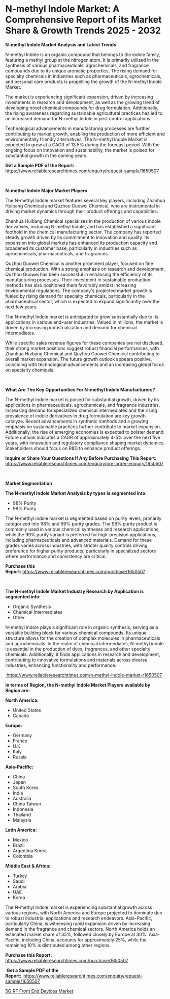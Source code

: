 <p><h1>N-methyl Indole Market: A Comprehensive Report of its Market Share & Growth Trends 2025 - 2032</h1></p><p><strong>N-methyl Indole Market Analysis and Latest Trends</strong></p>
<p><p>N-methyl Indole is an organic compound that belongs to the indole family, featuring a methyl group at the nitrogen atom. It is primarily utilized in the synthesis of various pharmaceuticals, agrochemicals, and fragrance compounds due to its unique aromatic properties. The rising demand for specialty chemicals in industries such as pharmaceuticals, agrochemicals, and personal care products is propelling the growth of the N-methyl Indole Market. </p><p>The market is experiencing significant expansion, driven by increasing investments in research and development, as well as the growing trend of developing novel chemical compounds for drug formulation. Additionally, the rising awareness regarding sustainable agricultural practices has led to an increased demand for N-methyl Indole in pest control applications.</p><p>Technological advancements in manufacturing processes are further contributing to market growth, enabling the production of more efficient and environmentally friendly alternatives. The N-methyl Indole Market is expected to grow at a CAGR of 13.5% during the forecast period. With the ongoing focus on innovation and sustainability, the market is poised for substantial growth in the coming years.</p></p>
<p><strong>Get a Sample PDF of the Report:&nbsp;</strong> <a href="https://www.reliableresearchtimes.com/enquiry/request-sample/1650507?utm_campaign=3184&utm_medium=2&utm_source=Github&utm_content=ia&utm_term=23032025&utm_id=n-methyl-indole">https://www.reliableresearchtimes.com/enquiry/request-sample/1650507</a></p>
<p>&nbsp;</p>
<p><strong>N-methyl Indole Major Market Players</strong></p>
<p><p>The N-methyl Indole market features several key players, including Zhanhua Huibang Chemical and Quzhou Guowei Chemical, who are instrumental in driving market dynamics through their product offerings and capabilities.</p><p>Zhanhua Huibang Chemical specializes in the production of various indole derivatives, including N-methyl Indole, and has established a significant foothold in the chemical manufacturing sector. The company has reported steady growth driven by its commitment to innovation and quality. Its expansion into global markets has enhanced its production capacity and broadened its customer base, particularly in industries such as agrochemicals, pharmaceuticals, and fragrances.</p><p>Quzhou Guowei Chemical is another prominent player, focused on fine chemical production. With a strong emphasis on research and development, Quzhou Guowei has been successful in enhancing the efficiency of its manufacturing processes. Their investment in sustainable production methods has also positioned them favorably amidst increasing environmental regulations. The company's projected market growth is fueled by rising demand for specialty chemicals, particularly in the pharmaceutical sector, which is expected to expand significantly over the next few years.</p><p>The N-methyl Indole market is anticipated to grow substantially due to its applications in various end-user industries. Valued in millions, the market is driven by increasing industrialization and demand for chemical intermediates.</p><p>While specific sales revenue figures for these companies are not disclosed, their strong market positions suggest robust financial performances, with Zhanhua Huibang Chemical and Quzhou Guowei Chemical contributing to overall market expansion. The future growth outlook appears positive, coinciding with technological advancements and an increasing global focus on specialty chemicals.</p></p>
<p>&nbsp;</p>
<p><strong>What Are The Key Opportunities For N-methyl Indole Manufacturers?</strong></p>
<p><p>The N-methyl indole market is poised for substantial growth, driven by its applications in pharmaceuticals, agrochemicals, and fragrance industries. Increasing demand for specialized chemical intermediates and the rising prevalence of indole derivatives in drug formulation are key growth catalyze. Recent advancements in synthetic methods and a growing emphasis on sustainable practices further contribute to market expansion. Additionally, the rise of emerging economies is expected to bolster demand. Future outlook indicates a CAGR of approximately 4-5% over the next five years, with innovation and regulatory compliance shaping market dynamics. Stakeholders should focus on R&D to enhance product offerings.</p></p>
<p><strong>Inquire or Share Your Questions If Any Before Purchasing This Report:</strong> <a href="https://www.reliableresearchtimes.com/enquiry/pre-order-enquiry/1650507?utm_campaign=3184&utm_medium=2&utm_source=Github&utm_content=ia&utm_term=23032025&utm_id=n-methyl-indole">https://www.reliableresearchtimes.com/enquiry/pre-order-enquiry/1650507</a></p>
<p>&nbsp;</p>
<p><strong>Market Segmentation</strong></p>
<p><strong>The N-methyl Indole Market Analysis by types is segmented into:</strong></p>
<p><ul><li>98% Purity</li><li>99% Purity</li></ul></p>
<p><p>The N-methyl indole market is segmented based on purity levels, primarily categorized into 98% and 99% purity grades. The 98% purity product is commonly used in various chemical syntheses and research applications, while the 99% purity variant is preferred for high-precision applications, including pharmaceuticals and advanced materials. Demand for these grades varies across industries, with stricter quality controls driving preference for higher purity products, particularly in specialized sectors where performance and consistency are critical.</p></p>
<p><strong>Purchase this Report:&nbsp;</strong><a href="https://www.reliableresearchtimes.com/purchase/1650507?utm_campaign=3184&utm_medium=2&utm_source=Github&utm_content=ia&utm_term=23032025&utm_id=n-methyl-indole">https://www.reliableresearchtimes.com/purchase/1650507</a></p>
<p>&nbsp;</p>
<p><strong>The N-methyl Indole Market Industry Research by Application is segmented into:</strong></p>
<p><ul><li>Organic Synthesis</li><li>Chemical Intermediates</li><li>Other</li></ul></p>
<p><p>N-methyl indole plays a significant role in organic synthesis, serving as a versatile building block for various chemical compounds. Its unique structure allows for the creation of complex molecules in pharmaceuticals and agrochemicals. In the realm of chemical intermediates, N-methyl indole is essential in the production of dyes, fragrances, and other specialty chemicals. Additionally, it finds applications in research and development, contributing to innovative formulations and materials across diverse industries, enhancing functionality and performance.</p></p>
<p><a href="https://www.reliableresearchtimes.com/n-methyl-indole-market-r1650507?utm_campaign=3184&utm_medium=2&utm_source=Github&utm_content=ia&utm_term=23032025&utm_id=n-methyl-indole">&nbsp;https://www.reliableresearchtimes.com/n-methyl-indole-market-r1650507</a></p>
<p><strong>In terms of Region, the N-methyl Indole Market Players available by Region are:</strong></p>
<p>
    <p> <strong> North America: </strong>
        <ul>
            <li>United States</li>
            <li>Canada</li>
        </ul>
        </p> 
    <p> <strong> Europe: </strong>
        <ul>
            <li>Germany</li>
            <li>France</li>
            <li>U.K.</li>
            <li>Italy</li>
            <li>Russia</li>
        </ul>
        </p> 
    <p> <strong> Asia-Pacific: </strong>
        <ul>
            <li>China</li>
            <li>Japan</li>
            <li>South Korea</li>
            <li>India</li>
            <li>Australia</li>
            <li>China Taiwan</li>
            <li>Indonesia</li>
            <li>Thailand</li>
            <li>Malaysia</li>
        </ul>
        </p> 
    <p> <strong> Latin America: </strong>
        <ul>
            <li>Mexico</li>
            <li>Brazil</li>
            <li>Argentina Korea</li>
            <li>Colombia</li>
        </ul>
        </p> 
    <p> <strong> Middle East & Africa: </strong>
        <ul>
            <li>Turkey</li>
            <li>Saudi</li>
            <li>Arabia</li>
            <li>UAE</li>
            <li>Korea</li>
        </ul>
    </p>
    </p>
<p><p>The N-methyl Indole market is experiencing substantial growth across various regions, with North America and Europe projected to dominate due to robust industrial applications and research endeavors. Asia-Pacific, particularly China, is witnessing rapid expansion driven by increasing demand in the fragrance and chemical sectors. North America holds an estimated market share of 35%, followed closely by Europe at 30%. Asia-Pacific, including China, accounts for approximately 25%, while the remaining 10% is distributed among other regions.</p></p>
<p><strong>Purchase this Report: </strong><a href="https://www.reliableresearchtimes.com/purchase/1650507?utm_campaign=3184&utm_medium=2&utm_source=Github&utm_content=ia&utm_term=23032025&utm_id=n-methyl-indole">https://www.reliableresearchtimes.com/purchase/1650507</a></p>
<p>&nbsp;<strong>Get a Sample PDF of the Report:&nbsp;&nbsp;</strong><a href="https://www.reliableresearchtimes.com/enquiry/request-sample/1650507?utm_campaign=3184&utm_medium=2&utm_source=Github&utm_content=ia&utm_term=23032025&utm_id=n-methyl-indole">https://www.reliableresearchtimes.com/enquiry/request-sample/1650507</a></p>
<p><strong></strong></p>
<p><p><a href="https://github.com/herakterroem/Market-Research-Report-List-1/blob/main/5g-rf-front-end-devices-market.md?utm_campaign=3184&utm_medium=2&utm_source=Github&utm_content=ia&utm_term=23032025&utm_id=n-methyl-indole">5G RF Front End Devices Market</a></p></p>